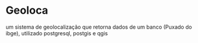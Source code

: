 # Geoloca
um sistema de geolocalização que retorna dados de um banco (Puxado do ibge), utilizado postgresql, postgis e qgis
